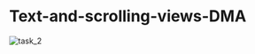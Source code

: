# Text-and-scrolling-views-DMA
![task_2](https://user-images.githubusercontent.com/78063970/111595443-3cfe4980-87f4-11eb-8da6-25745a759715.png)
